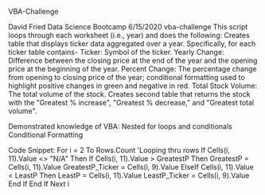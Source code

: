 VBA-Challenge

David Fried
Data Science Bootcamp
6/15/2020
vba-challenge
This script loops through each worksheet (i.e., year) and does the following:
   Creates table that displays ticker data aggregated over a year. Specifically, for each ticker table contains-
       Ticker: Symbol of the ticker.
       Yearly Change: Difference between the closing price at the end of the year and the opening price at the beginning of the year.
       Percent Change: The percentage change from opening to closing price of the year; conditional formatting used to highlight positive changes in green and negative in red.
       Total Stock Volume: The total volume of the stock.
   Creates second table that returns the stock with the "Greatest % increase", "Greatest % decrease," and "Greatest total volume".

Demonstrated knowledge of VBA:
   Nested for loops and conditionals
   Conditional Formatting
  
Code Snippet:
   For i = 2 To Rows.Count 'Looping thru rows
        If Cells(i, 11).Value <> "N/A" Then
            If Cells(i, 11).Value > GreatestP Then
                GreatestP = Cells(i, 11).Value
                GreatestP_Ticker = Cells(i, 9).Value
            ElseIf Cells(i, 11).Value < LeastP Then
                LeastP = Cells(i, 11).Value
                LeastP_Ticker = Cells(i, 9).Value
            End If
        End If
    Next i

